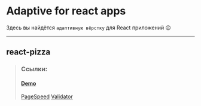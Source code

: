 # Adaptive for react apps
Здесь вы найдётся `адаптивную вёрстку` для React приложений &#128521;
***

## react-pizza
> ### Ссылки:
> #### [Demo](https://tmp-react-pizza.netlify.app)
> [PageSpeed](https://pagespeed.web.dev/report?url=https%3A%2F%2Ftmp-react-pizza.netlify.app)
> [Validator](https://validator.w3.org/nu/?doc=http%3A%2F%2Ftmp-react-pizza.netlify.app%2F)